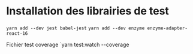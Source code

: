 Installation des librairies de test
===================================

`yarn add --dev jest babel-jest`
`yarn add --dev enzyme enzyme-adapter-react-16`

Fichier test coverage
`yarn test:watch --coverage
